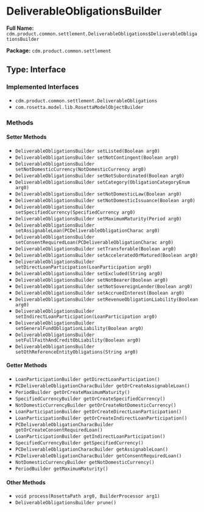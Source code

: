# DeliverableObligationsBuilder

**Full Name:** `cdm.product.common.settlement.DeliverableObligations$DeliverableObligationsBuilder`

**Package:** `cdm.product.common.settlement`

## Type: Interface

### Implemented Interfaces

- `cdm.product.common.settlement.DeliverableObligations`
- `com.rosetta.model.lib.RosettaModelObjectBuilder`

### Methods

#### Setter Methods

- `DeliverableObligationsBuilder setListed(Boolean arg0)`
- `DeliverableObligationsBuilder setNotContingent(Boolean arg0)`
- `DeliverableObligationsBuilder setNotDomesticCurrency(NotDomesticCurrency arg0)`
- `DeliverableObligationsBuilder setNotSubordinated(Boolean arg0)`
- `DeliverableObligationsBuilder setCategory(ObligationCategoryEnum arg0)`
- `DeliverableObligationsBuilder setNotDomesticLaw(Boolean arg0)`
- `DeliverableObligationsBuilder setNotDomesticIssuance(Boolean arg0)`
- `DeliverableObligationsBuilder setSpecifiedCurrency(SpecifiedCurrency arg0)`
- `DeliverableObligationsBuilder setMaximumMaturity(Period arg0)`
- `DeliverableObligationsBuilder setAssignableLoan(PCDeliverableObligationCharac arg0)`
- `DeliverableObligationsBuilder setConsentRequiredLoan(PCDeliverableObligationCharac arg0)`
- `DeliverableObligationsBuilder setTransferable(Boolean arg0)`
- `DeliverableObligationsBuilder setAcceleratedOrMatured(Boolean arg0)`
- `DeliverableObligationsBuilder setDirectLoanParticipation(LoanParticipation arg0)`
- `DeliverableObligationsBuilder setExcluded(String arg0)`
- `DeliverableObligationsBuilder setNotBearer(Boolean arg0)`
- `DeliverableObligationsBuilder setNotSovereignLender(Boolean arg0)`
- `DeliverableObligationsBuilder setAccruedInterest(Boolean arg0)`
- `DeliverableObligationsBuilder setRevenueObligationLiability(Boolean arg0)`
- `DeliverableObligationsBuilder setIndirectLoanParticipation(LoanParticipation arg0)`
- `DeliverableObligationsBuilder setGeneralFundObligationLiability(Boolean arg0)`
- `DeliverableObligationsBuilder setFullFaithAndCreditObLiability(Boolean arg0)`
- `DeliverableObligationsBuilder setOthReferenceEntityObligations(String arg0)`

#### Getter Methods

- `LoanParticipationBuilder getDirectLoanParticipation()`
- `PCDeliverableObligationCharacBuilder getOrCreateAssignableLoan()`
- `PeriodBuilder getOrCreateMaximumMaturity()`
- `SpecifiedCurrencyBuilder getOrCreateSpecifiedCurrency()`
- `NotDomesticCurrencyBuilder getOrCreateNotDomesticCurrency()`
- `LoanParticipationBuilder getOrCreateDirectLoanParticipation()`
- `LoanParticipationBuilder getOrCreateIndirectLoanParticipation()`
- `PCDeliverableObligationCharacBuilder getOrCreateConsentRequiredLoan()`
- `LoanParticipationBuilder getIndirectLoanParticipation()`
- `SpecifiedCurrencyBuilder getSpecifiedCurrency()`
- `PCDeliverableObligationCharacBuilder getAssignableLoan()`
- `PCDeliverableObligationCharacBuilder getConsentRequiredLoan()`
- `NotDomesticCurrencyBuilder getNotDomesticCurrency()`
- `PeriodBuilder getMaximumMaturity()`

#### Other Methods

- `void process(RosettaPath arg0, BuilderProcessor arg1)`
- `DeliverableObligationsBuilder prune()`

